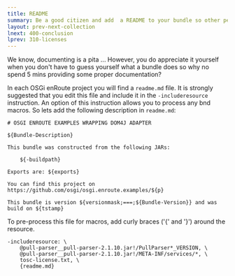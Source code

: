 ```yaml
---
title: README 
summary: Be a good citizen and add  a README to your bundle so other people don't have to guess  
layout: prev-next-collection
lnext: 400-conclusion
lprev: 310-licenses
---
```


We know, documenting is a pita ... However, you do appreciate it yourself when you don't have to guess yourself what a bundle does so why no spend 5 mins providing some proper documentation?

In each OSGi enRoute project you will find a `readme.md` file. It is strongly suggested that you edit this file and include it in the `-includeresource` instruction. An option of this instruction allows you to process any bnd macros. So lets add the following description in `readme.md`:

	# OSGI ENROUTE EXAMPLES WRAPPING DOM4J ADAPTER
	
	${Bundle-Description}

	This bundle was constructed from the following JARs:
	
		${-buildpath}
		
	Exports are: ${exports}
	
	You can find this project on https://github.com/osgi/osgi.enroute.examples/${p}
	
	This bundle is version ${versionmask;===;${Bundle-Version}} and was build on ${tstamp}
	
	

To pre-process this file for macros, add curly braces ('{' and '}') around the resource.

	-includeresource: \
		@pull-parser__pull-parser-2.1.10.jar!/PullParser*_VERSION, \
		@pull-parser__pull-parser-2.1.10.jar!/META-INF/services/*, \
		tosc-license.txt, \
		{readme.md}


[DOM4J]: http://jpm4j.org/#!/p/org.jdom/jdom
[JPM4J]: http://jpm4j.org/
[-conditionalpackage]: http://bnd.bndtools.org/instructions/conditionalpackage.html
[blog]: http://njbartlett.name/2014/05/26/static-linking.html
[133 Service Loader Mediator Specification]: http://blog.osgi.org/2013/02/javautilserviceloader-in-osgi.html
[semanticaly versioned]: http://bnd.bndtools.org/chapters/170-versioning.html 
[135.3 osgi.contract Namespace]: http://blog.osgi.org/2013/08/osgi-contracts-wonkish.html
[BSD style license]: http://dom4j.sourceforge.net/dom4j-1.6.1/license.html
[supernodes of small worlds]: https://en.wikipedia.org/wiki/Small-world_network
[OSGiSemVer]: https://www.osgi.org/wp-content/uploads/SemanticVersioning.pdf
[osgi.enroute.examples.wrapping.dom4j.adapter]: https://github.com/osgi/osgi.enroute.examples/osgi.enroute.examples.wrapping.dom4j.adapter